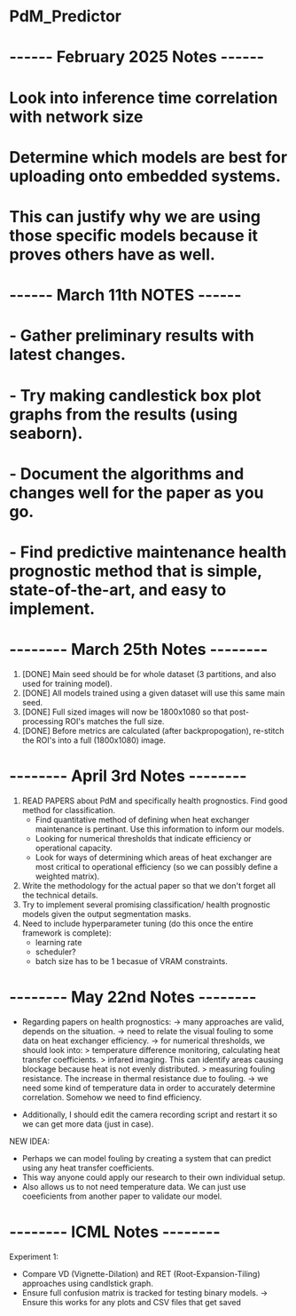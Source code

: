 # PdM_Predictor

# ------ February 2025 Notes ------ #
# Look into inference time correlation with network size
# Determine which models are best for uploading onto embedded systems.
# This can justify why we are using those specific models because it proves others have as well.


# ------ March 11th NOTES ------ #
# - Gather preliminary results with latest changes.
# - Try making candlestick box plot graphs from the results (using seaborn).
# - Document the algorithms and changes well for the paper as you go.
# - Find predictive maintenance health prognostic method that is simple, state-of-the-art, and easy to implement.


# -------- March 25th Notes -------- #
1. [DONE] Main seed should be for whole dataset (3 partitions, and also used for training model).
2. [DONE] All models trained using a given dataset will use this same main seed.
3. [DONE] Full sized images will now be 1800x1080 so that post-processing ROI's matches the full size.
4. [DONE] Before metrics are calculated (after backpropogation), re-stitch the ROI's into a full (1800x1080) image.


# -------- April 3rd Notes -------- #
1. READ PAPERS about PdM and specifically health prognostics. Find good method for classification.
    - Find quantitative method of defining when heat exchanger maintenance is pertinant. Use this information to inform our models.
    - Looking for numerical thresholds that indicate efficiency or operational capacity.
    - Look for ways of determining which areas of heat exchanger are most critical to operational efficiency (so we can possibly define a weighted matrix).
2. Write the methodology for the actual paper so that we don't forget all the technical details.
3. Try to implement several promising classification/ health prognostic models given the output segmentation masks.
4. Need to include hyperparameter tuning (do this once the entire framework is complete):
    - learning rate
    - scheduler?
    - batch size has to be 1 becasue of VRAM constraints.


# -------- May 22nd Notes -------- #
- Regarding papers on health prognostics:
    -> many approaches are valid, depends on the situation.
    -> need to relate the visual fouling to some data on heat exchanger efficiency.
    -> for numerical thresholds, we should look into:
            > temperature difference monitoring, calculating heat transfer coefficients.
            > infared imaging. This can identify areas causing blockage because heat is not evenly distributed.
            > measuring fouling resistance. The increase in thermal resistance due to fouling.
    -> we need some kind of temperature data in order to accurately determine correlation. Somehow we need to find efficiency.

- Additionally, I should edit the camera recording script and restart it so we can get more data (just in case).

NEW IDEA:
- Perhaps we can model fouling by creating a system that can predict using any heat transfer coefficients. 
- This way anyone could apply our research to their own individual setup.
- Also allows us to not need temperature data. We can just use coeeficients from another paper to validate our model.








# -------- ICML Notes -------- #

Experiment 1:
- Compare VD (Vignette-Dilation) and RET (Root-Expansion-Tiling) approaches using candlstick graph.
- Ensure full confusion matrix is tracked for testing binary models.
    -> Ensure this works for any plots and CSV files that get saved








